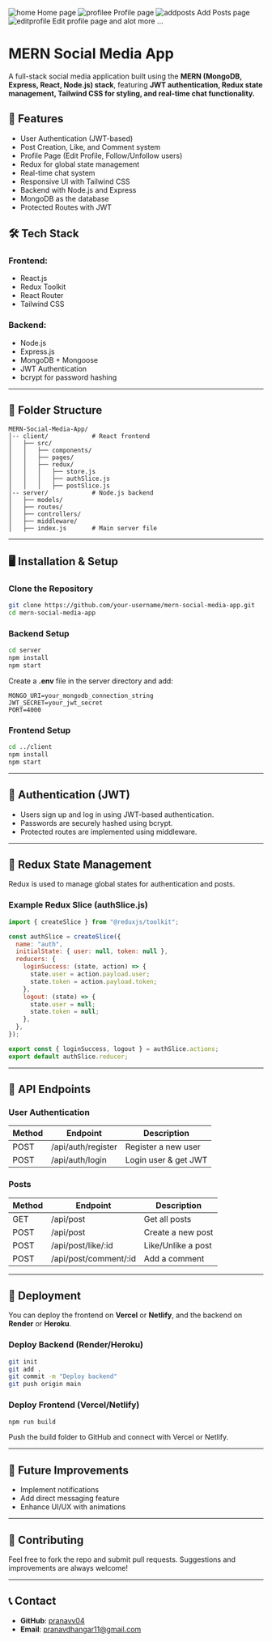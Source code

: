![home](https://github.com/user-attachments/assets/1d2387ef-d749-41d3-90f4-967f995e4fff)
Home page
![profilee](https://github.com/user-attachments/assets/bc63f73a-e975-435f-8ef8-3d869ab23a4b)
Profile page
![addposts](https://github.com/user-attachments/assets/a585157c-82e3-49a5-8384-7d642924d460)
Add Posts page
![editprofile](https://github.com/user-attachments/assets/1718ebbf-adc3-4fe7-953c-6ae8bdf5bd84)
Edit profile page
and alot more ... 
# MERN Social Media App

A full-stack social media application built using the **MERN (MongoDB, Express, React, Node.js) stack**, featuring **JWT authentication, Redux state management, Tailwind CSS for styling, and real-time chat functionality.**

## 🚀 Features
- User Authentication (JWT-based)
- Post Creation, Like, and Comment system
- Profile Page (Edit Profile, Follow/Unfollow users)
- Redux for global state management
- Real-time chat system
- Responsive UI with Tailwind CSS
- Backend with Node.js and Express
- MongoDB as the database
- Protected Routes with JWT

## 🛠 Tech Stack
### Frontend:
- React.js
- Redux Toolkit
- React Router
- Tailwind CSS

### Backend:
- Node.js
- Express.js
- MongoDB + Mongoose
- JWT Authentication
- bcrypt for password hashing

---
## 📂 Folder Structure
```
MERN-Social-Media-App/
│-- client/            # React frontend
│   ├── src/
│   │   ├── components/
│   │   ├── pages/
│   │   ├── redux/
│   │   │   ├── store.js
│   │   │   ├── authSlice.js
│   │   │   ├── postSlice.js
│-- server/            # Node.js backend
│   ├── models/
│   ├── routes/
│   ├── controllers/
│   ├── middleware/
│   ├── index.js       # Main server file
```

---
## 🖥️ Installation & Setup
### Clone the Repository
```sh
git clone https://github.com/your-username/mern-social-media-app.git
cd mern-social-media-app
```

### Backend Setup
```sh
cd server
npm install
npm start
```
Create a **.env** file in the server directory and add:
```
MONGO_URI=your_mongodb_connection_string
JWT_SECRET=your_jwt_secret
PORT=4000
```

### Frontend Setup
```sh
cd ../client
npm install
npm start
```

---
## 🔑 Authentication (JWT)
- Users sign up and log in using JWT-based authentication.
- Passwords are securely hashed using bcrypt.
- Protected routes are implemented using middleware.

---
## 🔄 Redux State Management
Redux is used to manage global states for authentication and posts.
### Example Redux Slice (authSlice.js)
```js
import { createSlice } from "@reduxjs/toolkit";

const authSlice = createSlice({
  name: "auth",
  initialState: { user: null, token: null },
  reducers: {
    loginSuccess: (state, action) => {
      state.user = action.payload.user;
      state.token = action.payload.token;
    },
    logout: (state) => {
      state.user = null;
      state.token = null;
    },
  },
});

export const { loginSuccess, logout } = authSlice.actions;
export default authSlice.reducer;
```

---
## 📌 API Endpoints
### User Authentication
| Method | Endpoint           | Description          |
|--------|-------------------|----------------------|
| POST   | /api/auth/register | Register a new user |
| POST   | /api/auth/login    | Login user & get JWT |

### Posts
| Method | Endpoint          | Description        |
|--------|------------------|--------------------|
| GET    | /api/post        | Get all posts     |
| POST   | /api/post        | Create a new post |
| POST   | /api/post/like/:id | Like/Unlike a post |
| POST   | /api/post/comment/:id | Add a comment  |

---
## 🚀 Deployment
You can deploy the frontend on **Vercel** or **Netlify**, and the backend on **Render** or **Heroku**.

### Deploy Backend (Render/Heroku)
```sh
git init
git add .
git commit -m "Deploy backend"
git push origin main
```

### Deploy Frontend (Vercel/Netlify)
```sh
npm run build
```
Push the build folder to GitHub and connect with Vercel or Netlify.

---
## 📌 Future Improvements
- Implement notifications
- Add direct messaging feature
- Enhance UI/UX with animations

---
## 🤝 Contributing
Feel free to fork the repo and submit pull requests. Suggestions and improvements are always welcome!


---
## 📞 Contact
- **GitHub**: [pranavv04]((https://github.com/pranavv04))
- **Email**: pranavdhangar11@gmail.com
